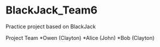 # BlackJack_Team6
Practice project based on BlackJack

Project Team
*Owen (Clayton)
*Alice (John)
*Bob (Clayton)